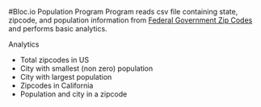 #Bloc.io Population Program
Program reads csv file containing state, zipcode, and population information from [Federal Government Zip Codes](http://federalgovernmentzipcodes.us/) and performs basic analytics.

Analytics
* Total zipcodes in US
* City with smallest (non zero) population
* City with largest population
* Zipcodes in California
* Population and city in a zipcode